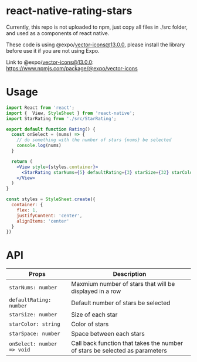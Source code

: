 # react-native-rating-stars

Currently, this repo is not uploaded to npm, just copy all files in ./src folder, and used as a components of react native.

These code is using @expo/vector-icons@13.0.0, please install the library before use it if you are not using Expo.

Link to @expo/vector-icons@13.0.0: https://www.npmjs.com/package/@expo/vector-icons

# Usage

```jsx
import React from 'react';
import {  View, StyleSheet } from 'react-native';
import StarRating from './src/StarRating';

export default function Rating() {
  const onSelect = (nums) => {
    // do something with the number of stars {nums} be selected
    console.log(nums)
  }

  return (
    <View style={styles.container}>
      <StarRating starNums={5} defaultRating={3} starSize={32} starColor={"#ebb434"} starSpace={5} onSelect={onSelect} />
    </View>
  )
}

const styles = StyleSheet.create({
  container: {
    flex: 1,
    justifyContent: 'center',
    alignItems: 'center'
  }
})
```

# API

| Props | Description |
| --- | --- |
| `starNums: number` | Maxmium number of stars that will be displayed in a row |
| `defaultRating: number` | Default number of stars be selected |
| `starSize: number` | Size of each star |
| `starColor: string` | Color of stars |
| `starSpace: number` | Space between each stars |
| `onSelect: number => void` | Call back function that takes the number of stars be selected as parameters |
